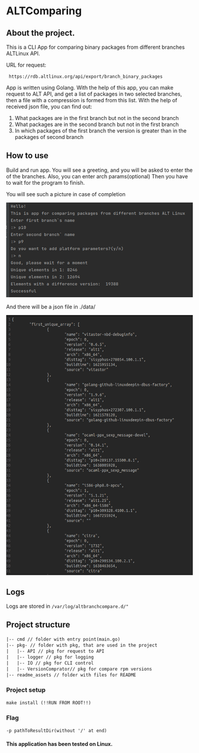 # ALTComparing
## About the project.

This is a CLI App for comparing binary packages from different branches ALTLinux API.

URL for request:
```
 https://rdb.altlinux.org/api/export/branch_binary_packages
```
App is written using Golang.
With the help of this app, you can make request to ALT API, and get a list of packages in two selected branches,
then a file with a compression is formed from this list.
With the help of received json file, you can find out:
1. What packages are in the first branch but not in the second branch
2. What packages are in the second branch but not in the first branch
3. In which packages of the first branch the version is greater than in the packages of second branch

## How to use
Build and run app. You will see a greeting, and you will be asked to enter the of the branches.
Also, you can enter arch params(optional)
Then you have to wait for the program to finish.

You will see such a picture in case of completion 
<p align="center">
    <img src="./readme_assets/program.png" width="570" alt="">
</p>
And there will be a json file in ./data/
<p align="center">
    <img src="./readme_assets/result.png" width="600" height="700" alt="">
</p>

## Logs 
Logs are stored in ```/var/log/altbranchcompare.d/"```
## Project structure
```
|-- cmd // folder with entry point(main.go)
|-- pkg- // folder with pkg, that are used in the project
|   |-- API // pkg for request to API
|   |-- logger // pkg for logging
|   |-- IO // pkg for CLI control
|   |-- VersionComprator// pkg for compare rpm versions
|-- readme_assets // folder with files for README
```

### Project setup
```
make install (!!RUN FROM ROOT!!)
```
### Flag
```
-p pathToResultDir(without '/' at end)
```

#### This application has been tested on Linux.